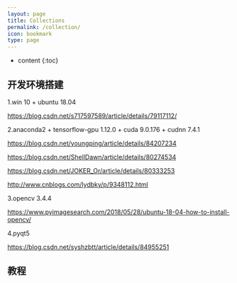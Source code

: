 ```yaml
---
layout: page
title: Collections
permalink: /collection/
icon: bookmark
type: page
---
```


* content
{:toc}

## 开发环境搭建
1.win 10 + ubuntu 18.04

https://blog.csdn.net/s717597589/article/details/79117112/

2.anaconda2 + tensorflow-gpu 1.12.0 + cuda 9.0.176 + cudnn 7.4.1

https://blog.csdn.net/youngping/article/details/84207234

https://blog.csdn.net/ShellDawn/article/details/80274534

https://blog.csdn.net/JOKER_Or/article/details/80333253

http://www.cnblogs.com/lydbky/p/9348112.html

3.opencv 3.4.4

https://www.pyimagesearch.com/2018/05/28/ubuntu-18-04-how-to-install-opencv/

4.pyqt5

https://blog.csdn.net/syshzbtt/article/details/84955251

## 教程

<!-- {% include comments.html %} -->
